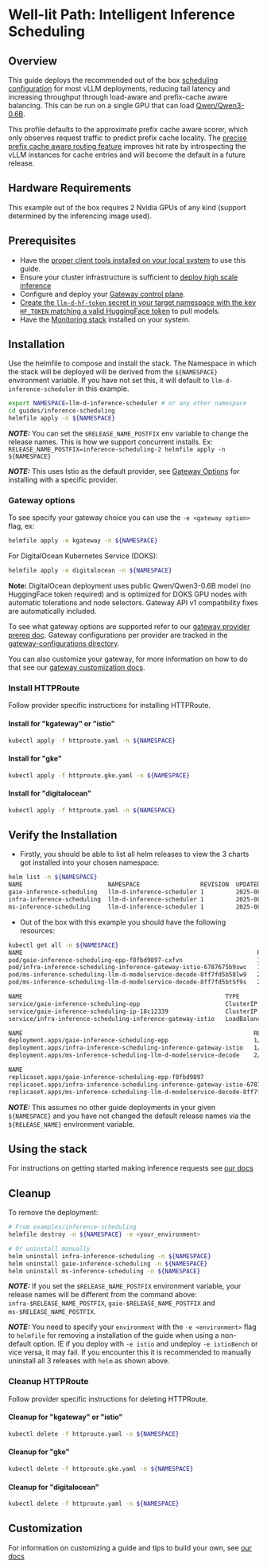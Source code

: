 # Well-lit Path: Intelligent Inference Scheduling

## Overview

This guide deploys the recommended out of the box [scheduling configuration](https://github.com/llm-d/llm-d-inference-scheduler/blob/main/docs/architecture.md) for most vLLM deployments, reducing tail latency and increasing throughput through load-aware and prefix-cache aware balancing. This can be run on a single GPU that can load [Qwen/Qwen3-0.6B](https://huggingface.co/Qwen/Qwen3-0.6B).

This profile defaults to the approximate prefix cache aware scorer, which only observes request traffic to predict prefix cache locality. The [precise prefix cache aware routing feature](../precise-prefix-cache-aware) improves hit rate by introspecting the vLLM instances for cache entries and will become the default in a future release.

## Hardware Requirements

This example out of the box requires 2 Nvidia GPUs of any kind (support determined by the inferencing image used).

## Prerequisites

- Have the [proper client tools installed on your local system](../prereq/client-setup/README.md) to use this guide.
- Ensure your cluster infrastructure is sufficient to [deploy high scale inference](../prereq/infrastructure)
- Configure and deploy your [Gateway control plane](../prereq/gateway-provider/README.md).
- [Create the `llm-d-hf-token` secret in your target namespace with the key `HF_TOKEN` matching a valid HuggingFace token](../prereq/client-setup/README.md#huggingface-token) to pull models.
- Have the [Monitoring stack](../../docs/monitoring/README.md) installed on your system.

## Installation

Use the helmfile to compose and install the stack. The Namespace in which the stack will be deployed will be derived from the `${NAMESPACE}` environment variable. If you have not set this, it will default to `llm-d-inference-scheduler` in this example.

```bash
export NAMESPACE=llm-d-inference-scheduler # or any other namespace
cd guides/inference-scheduling
helmfile apply -n ${NAMESPACE}
```

**_NOTE:_** You can set the `$RELEASE_NAME_POSTFIX` env variable to change the release names. This is how we support concurrent installs. Ex: `RELEASE_NAME_POSTFIX=inference-scheduling-2 helmfile apply -n ${NAMESPACE}`

**_NOTE:_** This uses Istio as the default provider, see [Gateway Options](./README.md#gateway-options) for installing with a specific provider.

### Gateway options

To see specify your gateway choice you can use the `-e <gateway option>` flag, ex:

```bash
helmfile apply -e kgateway -n ${NAMESPACE}
```


For DigitalOcean Kubernetes Service (DOKS):

```bash
helmfile apply -e digitalocean -n ${NAMESPACE}
```

**Note:** DigitalOcean deployment uses public Qwen/Qwen3-0.6B model (no HuggingFace token required) and is optimized for DOKS GPU nodes with automatic tolerations and node selectors. Gateway API v1 compatibility fixes are automatically included.

To see what gateway options are supported refer to our [gateway provider prereq doc](../prereq/gateway-provider/README.md#supported-providers). Gateway configurations per provider are tracked in the [gateway-configurations directory](../prereq/gateway-provider/common-configurations/).

You can also customize your gateway, for more information on how to do that see our [gateway customization docs](../../docs/customizing-your-gateway.md).

### Install HTTPRoute

Follow provider specific instructions for installing HTTPRoute.

#### Install for "kgateway" or "istio"

```bash
kubectl apply -f httproute.yaml -n ${NAMESPACE}
```

#### Install for "gke"

```bash
kubectl apply -f httproute.gke.yaml -n ${NAMESPACE}
```

#### Install for "digitalocean"

```bash
kubectl apply -f httproute.yaml -n ${NAMESPACE}
```
## Verify the Installation

- Firstly, you should be able to list all helm releases to view the 3 charts got installed into your chosen namespace:

```bash
helm list -n ${NAMESPACE}
NAME                        NAMESPACE                 REVISION  UPDATED                               STATUS    CHART                     APP VERSION
gaie-inference-scheduling   llm-d-inference-scheduler 1         2025-08-24 11:24:53.231918 -0700 PDT  deployed  inferencepool-v1.0.1-rc.1      v1.0.1-rc.1
infra-inference-scheduling  llm-d-inference-scheduler 1         2025-08-24 11:24:49.551591 -0700 PDT  deployed  llm-d-infra-v1.3.3        v0.3.0
ms-inference-scheduling     llm-d-inference-scheduler 1         2025-08-24 11:24:58.360173 -0700 PDT  deployed  llm-d-modelservice-v0.2.9 v0.2.0
```

- Out of the box with this example you should have the following resources:

```bash
kubectl get all -n ${NAMESPACE}
NAME                                                                  READY   STATUS    RESTARTS   AGE
pod/gaie-inference-scheduling-epp-f8fbd9897-cxfvn                     1/1     Running   0          3m59s
pod/infra-inference-scheduling-inference-gateway-istio-6787675b9swc   1/1     Running   0          4m3s
pod/ms-inference-scheduling-llm-d-modelservice-decode-8ff7fd5b58lw9   2/2     Running   0          3m55s
pod/ms-inference-scheduling-llm-d-modelservice-decode-8ff7fd5bt5f9s   2/2     Running   0          3m55s

NAME                                                         TYPE           CLUSTER-IP    EXTERNAL-IP   PORT(S)                        AGE
service/gaie-inference-scheduling-epp                        ClusterIP      10.16.3.151   <none>        9002/TCP,9090/TCP              3m59s
service/gaie-inference-scheduling-ip-18c12339                ClusterIP      None          <none>        54321/TCP                      3m59s
service/infra-inference-scheduling-inference-gateway-istio   LoadBalancer   10.16.1.195   10.16.4.2     15021:30274/TCP,80:32814/TCP   4m3s

NAME                                                                 READY   UP-TO-DATE   AVAILABLE   AGE
deployment.apps/gaie-inference-scheduling-epp                        1/1     1            1           4m
deployment.apps/infra-inference-scheduling-inference-gateway-istio   1/1     1            1           4m4s
deployment.apps/ms-inference-scheduling-llm-d-modelservice-decode    2/2     2            2           3m56s

NAME                                                                           DESIRED   CURRENT   READY   AGE
replicaset.apps/gaie-inference-scheduling-epp-f8fbd9897                        1         1         1       4m
replicaset.apps/infra-inference-scheduling-inference-gateway-istio-678767549   1         1         1       4m4s
replicaset.apps/ms-inference-scheduling-llm-d-modelservice-decode-8ff7fd5b8    2         2         2       3m56s
```

**_NOTE:_** This assumes no other guide deployments in your given `${NAMESPACE}` and you have not changed the default release names via the `${RELEASE_NAME}` environment variable.

## Using the stack

For instructions on getting started making inference requests see [our docs](../../docs/getting-started-inferencing.md)

## Cleanup

To remove the deployment:

```bash
# From examples/inference-scheduling
helmfile destroy -n ${NAMESPACE} -e <your_environment>

# Or uninstall manually
helm uninstall infra-inference-scheduling -n ${NAMESPACE}
helm uninstall gaie-inference-scheduling -n ${NAMESPACE}
helm uninstall ms-inference-scheduling -n ${NAMESPACE}
```

**_NOTE:_** If you set the `$RELEASE_NAME_POSTFIX` environment variable, your release names will be different from the command above: `infra-$RELEASE_NAME_POSTFIX`, `gaie-$RELEASE_NAME_POSTFIX` and `ms-$RELEASE_NAME_POSTFIX`.

**_NOTE:_** You need to specify your `environment` with the `-e <environment>` flag to `helmfile` for removing a installation of the guide when using a non-default option. IE if you deploy with `-e istio` and undeploy `-e istioBench` or vice versa, it may fail. If you encounter this it is recommended to manually uninstall all 3 releases with `helm` as shown above.

### Cleanup HTTPRoute

Follow provider specific instructions for deleting HTTPRoute.

#### Cleanup for "kgateway" or "istio"

```bash
kubectl delete -f httproute.yaml -n ${NAMESPACE}
```

#### Cleanup for "gke"

```bash
kubectl delete -f httproute.gke.yaml -n ${NAMESPACE}
```

#### Cleanup for "digitalocean"

```bash
kubectl delete -f httproute.yaml -n ${NAMESPACE}
```

## Customization

For information on customizing a guide and tips to build your own, see [our docs](../../docs/customizing-a-guide.md)
